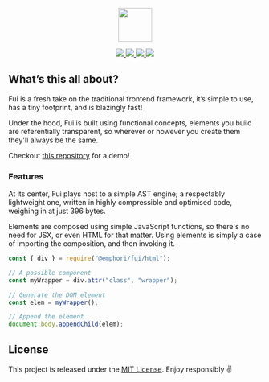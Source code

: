 <p align="center">
  <img src="https://cdn.jsdelivr.net/gh/emphori/fui@master/.github/logo-67x122@2x.png" width="67px" />
</p>

<p align="center">
  <a href="https://www.npmjs.com/package/@emphori/fui">
    <img src="https://img.shields.io/npm/v/@emphori/fui.svg?style=flat-square" />
  </a>
  <a href="https://travis-ci.org/Emphori/fui">
    <img src="https://img.shields.io/travis/Emphori/fui/master.svg?style=flat-square" />
  </a>
  <a href="https://codecov.io/gh/Emphori/fui">
    <img src="https://img.shields.io/codecov/c/github/Emphori/fui.svg?style=flat-square" />
  </a>
  <a href="https://lgtm.com/projects/g/Emphori/fui">
    <img src="https://img.shields.io/lgtm/grade/javascript/github/Emphori/fui.svg?style=flat-square">
  </a>
</p>

## What’s this all about?

Fui is a fresh take on the traditional frontend framework, it’s simple to use,
has a tiny footprint, and is blazingly fast!

Under the hood, Fui is built using functional concepts, elements you build are
referentially transparent, so wherever or however you create them they'll always
be the same.

Checkout [this repository](https://git.io/fjvBY) for a demo!

### Features

At its center, Fui plays host to a simple AST engine; a respectably lightweight
one, written in highly compressible and optimised code, weighing in at just 396
bytes.

Elements are composed using simple JavaScript functions, so there's no need for
JSX, or even HTML for that matter. Using elements is simply a case of importing
the composition, and then invoking it.

```javascript
const { div } = require("@emphori/fui/html");

// A possible component
const myWrapper = div.attr("class", "wrapper");

// Generate the DOM element
const elem = myWrapper();

// Append the element
document.body.appendChild(elem);
```

## License

This project is released under the [MIT License](./LICENSE). Enjoy responsibly
✌️
